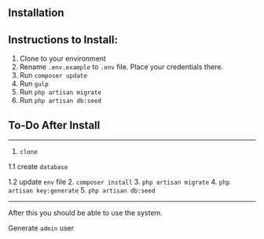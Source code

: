 ## Installation

Instructions to Install:
-------------------------------------

1. Clone to your environment
2. Rename `.env.example` to `.env` file. Place your credentials there.
3. Run `composer update`
4. Run `gulp`
5. Run `php artisan migrate`
6. Run `php artisan db:seed`

## To-Do After Install
-------------------------------------

1. `clone`
  
  1.1 create `database`
  
  1.2 update `env` file
2. `composer install`
3. `php artisan migrate`
4. `php artisan key:generate`
5. `php artisan db:seed`

-------------------------------------

After this you should be able to use the system.

Generate `admin` user
